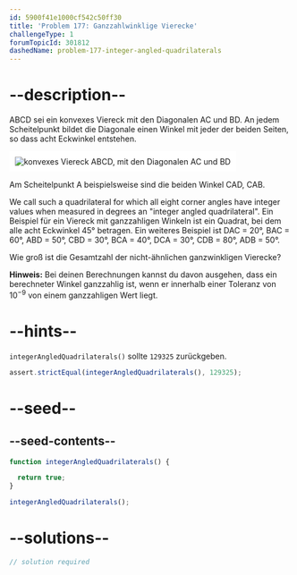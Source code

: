 ```yaml
---
id: 5900f41e1000cf542c50ff30
title: 'Problem 177: Ganzzahlwinklige Vierecke'
challengeType: 1
forumTopicId: 301812
dashedName: problem-177-integer-angled-quadrilaterals
---
```


# --description--

ABCD sei ein konvexes Viereck mit den Diagonalen AC und BD. An jedem Scheitelpunkt bildet die Diagonale einen Winkel mit jeder der beiden Seiten, so dass acht Eckwinkel entstehen.

<img class="img-responsive center-block" alt="konvexes Viereck ABCD, mit den Diagonalen AC und BD" src="https://cdn.freecodecamp.org/curriculum/project-euler/integer-angled-quadrilaterals.gif" style="background-color: white; padding: 10px;" />

Am Scheitelpunkt A beispielsweise sind die beiden Winkel CAD, CAB.

We call such a quadrilateral for which all eight corner angles have integer values when measured in degrees an "integer angled quadrilateral". Ein Beispiel für ein Viereck mit ganzzahligen Winkeln ist ein Quadrat, bei dem alle acht Eckwinkel 45° betragen. Ein weiteres Beispiel ist DAC = 20°, BAC = 60°, ABD = 50°, CBD = 30°, BCA = 40°, DCA = 30°, CDB = 80°, ADB = 50°.

Wie groß ist die Gesamtzahl der nicht-ähnlichen ganzwinkligen Vierecke?

**Hinweis:** Bei deinen Berechnungen kannst du davon ausgehen, dass ein berechneter Winkel ganzzahlig ist, wenn er innerhalb einer Toleranz von ${10}^{-9}$ von einem ganzzahligen Wert liegt.

# --hints--

`integerAngledQuadrilaterals()` sollte `129325` zurückgeben.

```js
assert.strictEqual(integerAngledQuadrilaterals(), 129325);
```

# --seed--

## --seed-contents--

```js
function integerAngledQuadrilaterals() {

  return true;
}

integerAngledQuadrilaterals();
```

# --solutions--

```js
// solution required
```
